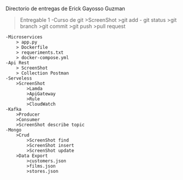 Directorio de entregas de Erick Gayosso Guzman

>Entregable 1
    -Curso de git
        >ScreenShot
            >git add - git status
            >git branch
            >git commit
            >git push
            >pull request

    -Microservices
        > app.py
        > Dockerfile
        > requeriments.txt
        > docker-compose.yml
    -Api Rest
        > ScreenShot
        > Collection Postman
    -Serveless
        >ScreenShot 
            >Lamda
            >ApiGateway
            >Rule
            >CloudWatch
    -Kafka
        >Producer
        >Consumer
        >ScreenShot describe topic
    -Mongo
        >Crud
            >ScreenShot find
            >ScreenShot insert
            >ScreenShot update
        >Data Export
            >customers.json
            >films.json
            >stores.json
